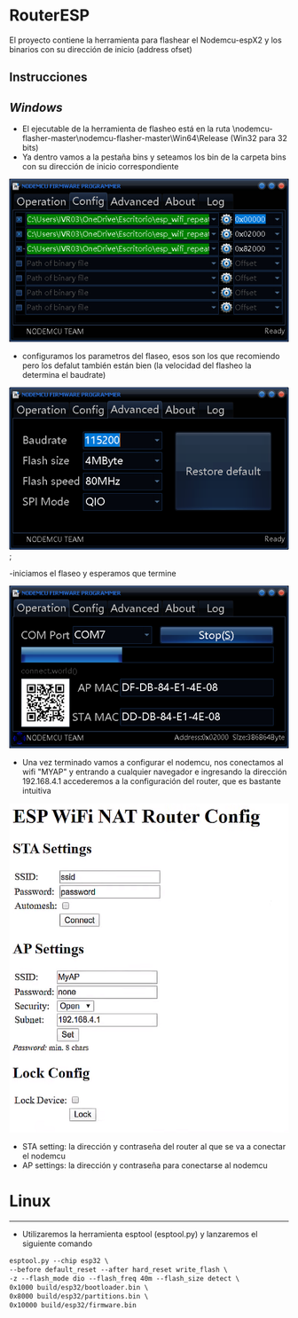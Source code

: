 # RouterESP
El proyecto contiene la herramienta para flashear el Nodemcu-espX2 y los binarios con su dirección de inicio (address ofset)

Instrucciones
---------------
*Windows*
---------------

- El ejecutable de la herramienta de flasheo está en la ruta \nodemcu-flasher-master\nodemcu-flasher-master\Win64\Release (Win32 para 32 bits)
- Ya dentro vamos a la pestaña bins y seteamos los bin de la carpeta bins con su dirección de inicio correspondiente

![Binarios](Recursos/1CargaBins.png)

- configuramos los parametros del flaseo, esos son los que recomiendo pero los defalut también están bien (la velocidad del flasheo la determina el baudrate)

![Settings](Recursos/2Config.png);

-iniciamos el flaseo y esperamos que termine

![Flacheo](Recursos/3flash.png)

- Una vez terminado vamos a configurar el nodemcu, nos conectamos al wifi "MYAP" y entrando a cualquier navegador e ingresando la dirección 192.168.4.1 accederemos a la configuración del router, que es bastante intuitiva

![ConfigRuter](Recursos/4ConfigRouter.png)

- STA setting: la dirección y contraseña del router al que se va a conectar el nodemcu
- AP settings: la dirección y contraseña para conectarse al nodemcu


# Linux
---------------
- Utilizaremos la herramienta esptool (esptool.py) y lanzaremos el siguiente comando
```
esptool.py --chip esp32 \
--before default_reset --after hard_reset write_flash \
-z --flash_mode dio --flash_freq 40m --flash_size detect \
0x1000 build/esp32/bootloader.bin \
0x8000 build/esp32/partitions.bin \
0x10000 build/esp32/firmware.bin
```
